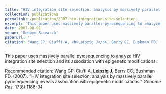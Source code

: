 ```yaml
---
title: "HIV integration site selection: analysis by massively parallel pyrosequencing reveals association with epigenetic modifications"
collection: publications
permalink: /publication/2007-hiv-integration-site-selection
excerpt: 'This paper uses massively parallel pyrosequencing to analyze HIV integration site selection and its association with epigenetic modifications.'
date: 2007-08-01
venue: 'Genome Research'
paperurl: ''
citation: 'Wang GP, Ciuffi A, <b>Leipzig J</b>, Berry CC, Bushman FD. (2007). &quot;HIV integration site selection: analysis by massively parallel pyrosequencing reveals association with epigenetic modifications.&quot; <i>Genome Res.</i> 17(8):1186-94.'
---
```

This paper uses massively parallel pyrosequencing to analyze HIV integration site selection and its association with epigenetic modifications.

Recommended citation: Wang GP, Ciuffi A, <b>Leipzig J</b>, Berry CC, Bushman FD. (2007). "HIV integration site selection: analysis by massively parallel pyrosequencing reveals association with epigenetic modifications." <i>Genome Res.</i> 17(8):1186-94.
